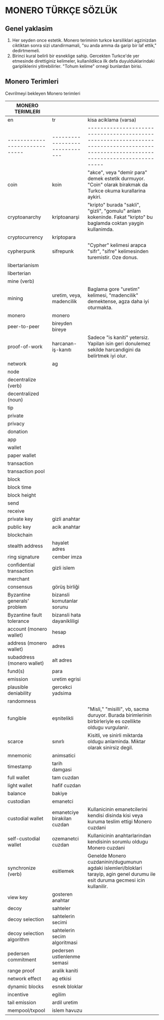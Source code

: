 # MONERO TÜRKÇE SÖZLÜK

## Genel yaklasim

1. Her seyden once estetik.  Monero teriminin turkce karsiliklari
   agzinizdan ciktiktan sonra sizi utandirmamali, "su anda amma da
   garip bir laf ettik," dedirtmemeli.
2. Birinci kural belirli bir esneklige sahip.  Gercekten Turkce'de yer
   etmesinde direttiginiz kelimeler, kullanildikca ilk defa
   duyulduklarindaki garipliklerini yitirebilirler.  "Tohum kelime"
   ornegi bunlardan birisi.

## Monero Terimleri

Cevrilmeyi bekleyen Monero terimleri

| MONERO TERIMLERI            |                              |                                                                                                                                   |
|-----------------------------|------------------------------|-----------------------------------------------------------------------------------------------------------------------------------|
| en                          | tr                           | kisa aciklama (varsa)                                                                                                             |
|-----------------------------|------------------------------|-----------------------------------------------------------------------------------------------------------------------------------|
| coin                        | koin                         | "akce", veya "demir para" demek estetik durmuyor.  "Coin" olarak birakmak da Turkce okuma kurallarina aykiri.                     |
| cryptoanarchy               | kriptoanarşi                 | "kripto" burada "sakli", "gizli", "gomulu" anlam kokeninde.  Fakat "kripto" bu baglamda coktan yaygin kullanimda.                 |
| cryptocurrency              | kriptopara                   |                                                                                                                                   |
| cypherpunk                  | sifrepunk                    | "Cypher" kelimesi arapca "sifr", "sifre" kelimesinden turemistir.  Oze donus.                                                     |
| libertarianism              |                              |                                                                                                                                   |
| liberterian                 |                              |                                                                                                                                   |
| mine (verb)                 |                              |                                                                                                                                   |
| mining                      | uretim, veya, madencilik     | Baglama gore "uretim" kelimesi, "madencilik" demektense, agza daha iyi oturmakta.                                                 |
| monero                      | monero                       |                                                                                                                                   |
| peer-to-peer                | bireyden bireye              |                                                                                                                                   |
| proof-of-work               | harcanan-iş-kanıtı           | Sadece "is kaniti" yetersiz.  Yapilan isin geri donulemez sekilde harcandigini da belirtmek iyi olur.                             |
| network                     | ag                           |                                                                                                                                   |
| node                        |                              |                                                                                                                                   |
| decentralize (verb)         |                              |                                                                                                                                   |
| decentralized (noun)        |                              |                                                                                                                                   |
| tip                         |                              |                                                                                                                                   |
| private                     |                              |                                                                                                                                   |
| privacy                     |                              |                                                                                                                                   |
| donation                    |                              |                                                                                                                                   |
| app                         |                              |                                                                                                                                   |
| wallet                      |                              |                                                                                                                                   |
| paper wallet                |                              |                                                                                                                                   |
| transaction                 |                              |                                                                                                                                   |
| transaction pool            |                              |                                                                                                                                   |
| block                       |                              |                                                                                                                                   |
| block time                  |                              |                                                                                                                                   |
| block height                |                              |                                                                                                                                   |
| send                        |                              |                                                                                                                                   |
| receive                     |                              |                                                                                                                                   |
| private key                 | gizli anahtar                |                                                                                                                                   |
| public key                  | acik anahtar                 |                                                                                                                                   |
| blockchain                  |                              |                                                                                                                                   |
| stealth address             | hayalet adres                |                                                                                                                                   |
| ring signature              | cember imza                  |                                                                                                                                   |
| confidential transaction    | gizli islem                  |                                                                                                                                   |
| merchant                    |                              |                                                                                                                                   |
| consensus                   | görüş birliği                |                                                                                                                                   |
| Byzantine generals' problem | bizansli komutanlar sorunu   |                                                                                                                                   |
| Byzantine fault tolerance   | bizansli hata dayanikliligi  |                                                                                                                                   |
| account (monero wallet)     | hesap                        |                                                                                                                                   |
| address (monero wallet)     | adres                        |                                                                                                                                   |
| subaddress (monero wallet)  | alt adres                    |                                                                                                                                   |
| fund(s)                     | para                         |                                                                                                                                   |
| emission                    | uretim egrisi                |                                                                                                                                   |
| plausible deniability       | gercekci yadsima             |                                                                                                                                   |
| randomness                  |                              |                                                                                                                                   |
| fungible                    | eşnitelikli                  | "Misli," "misilli", vb, sacma duruyor.  Burada birimlerinin birbirleriyle es ozellikte oldugu vurgulanir.                         |
| scarce                      | sınırlı                      | Kisitli, ve sinirli miktarda oldugu anlaminda.  Miktar olarak sinirsiz degil.                                                     |
| mnemonic                    | animsatici                   |                                                                                                                                   |
| timestamp                   | tarih damgasi                |                                                                                                                                   |
| full wallet                 | tam cuzdan                   |                                                                                                                                   |
| light wallet                | hafif cuzdan                 |                                                                                                                                   |
| balance                     | bakiye                       |                                                                                                                                   |
| custodian                   | emanetci                     |                                                                                                                                   |
| custodial wallet            | emanetciye birakilan cuzdan  | Kullanicinin emanetcilerini kendisi disinda kisi veya kuruma teslim ettigi Monero cuzdani                                         |
| self-custodial wallet       | ozemanetci cuzdan            | Kullanicinin anahtarlarindan kendisinin sorumlu oldugu Monero cuzdani                                                             |
| synchronize (verb)          | esitlemek                    | Genelde Monero cuzdaninin/dugumunun agdaki islemleri/bloklari tarayip, agin genel durumu ile esit duruma gecmesi icin kullanilir. |
| view key                    | gosteren anahtar             |                                                                                                                                   |
| decoy                       | sahteler                     |                                                                                                                                   |
| decoy selection             | sahtelerin secimi            |                                                                                                                                   |
| decoy selection algorithm   | sahtelerin secim algoritmasi |                                                                                                                                   |
| pedersen commitment         | pedersen ustlenlenme semasi  |                                                                                                                                   |
| range proof                 | aralik kaniti                |                                                                                                                                   |
| network effect              | ag etkisi                    |                                                                                                                                   |
| dynamic blocks              | esnek bloklar                |                                                                                                                                   |
| incentive                   | egilim                       |                                                                                                                                   |
| tail emission               | ardil uretim                 |                                                                                                                                   |
| mempool/txpool              | islem havuzu                 |                                                                                                                                   |


